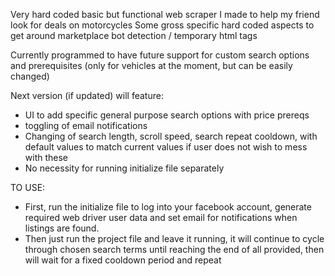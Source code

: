 Very hard coded basic but functional web scraper I made to help my friend look for deals on motorcycles
Some gross specific hard coded aspects to get around marketplace bot detection / temporary html tags

Currently programmed to have future support for custom search options and prerequisites (only for vehicles at the moment, but can be easily changed)

Next version (if updated) will feature:
- UI to add specific general purpose search options with price prereqs
- toggling of email notifications
- Changing of search length, scroll speed, search repeat cooldown, with default values to match current values if user does not wish to mess with these
- No necessity for running initialize file separately



TO USE:

- First, run the initialize file to log into your facebook account, generate required web driver user data and set email for notifications when listings are found.
- Then just run the project file and leave it running, it will continue to cycle through chosen search terms until reaching the end of all provided, then will wait for a fixed cooldown period and repeat
